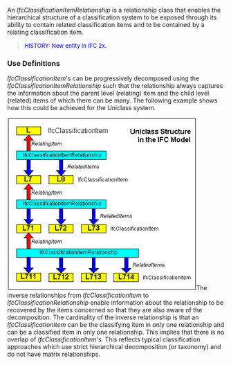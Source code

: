 An _IfcClassificationItemRelationship_ is a relationship class that enables the hierarchical structure of a classification system to be exposed through its ability to contain related classification items and to be contained by a relating classification item.

> <font color="#0000FF" size="-1">HISTORY: New entity in IFC
		2x.</font>

### Use Definitions
_IfcClassificationItem_'s can be progressively decomposed using the _IfcClassificationItemRelationship_ such that the relationship always captures the information about the parent level (relating) item and the child level (related) items of which there can be many. The following example shows how this could be achieved for the Uniclass system.

![ClassificationItemInIFC](figures/IfcClassificationItemRelationship.gif)The inverse relationships from _IfcClassificationItem_ to _IfcClassificationRelationship_ enable information about the relationship to be recovered by the items concerned so that they are also aware of the decomposition. The cardinality of the inverse relationship is that an _IfcClassificationItem_ can be the classifying item in only one relationship and can be a classified item in only one relationship. This implies that there is no overlap of _IfcClassificationItem's_. This reflects typical classification approaches which use strict hierarchical decomposition (or taxonomy) and do not have matrix relationships.
